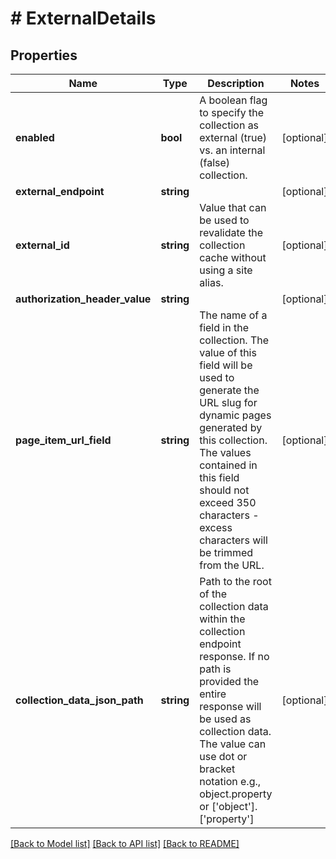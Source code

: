 # # ExternalDetails

## Properties

Name | Type | Description | Notes
------------ | ------------- | ------------- | -------------
**enabled** | **bool** | A boolean flag to specify the collection as external (true) vs. an internal (false) collection. | [optional]
**external_endpoint** | **string** |  | [optional]
**external_id** | **string** | Value that can be used to revalidate the collection cache without using a site alias. | [optional]
**authorization_header_value** | **string** |  | [optional]
**page_item_url_field** | **string** | The name of a field in the collection. The value of this field will be used to generate the URL slug for dynamic pages generated by this collection. The values contained in this field should not exceed 350 characters - excess characters will be trimmed from the URL. | [optional]
**collection_data_json_path** | **string** | Path to the root of the collection data within the collection endpoint response. If no path is provided the entire response will be used as collection data. The value can use dot or bracket notation e.g., object.property or [&#39;object&#39;].[&#39;property&#39;] | [optional]

[[Back to Model list]](../../README.md#models) [[Back to API list]](../../README.md#endpoints) [[Back to README]](../../README.md)
